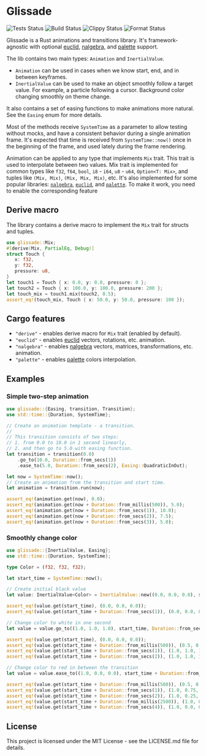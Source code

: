 # Glissade

![Tests Status](https://github.com/monkin/glissade/actions/workflows/tests.yml/badge.svg)
![Build Status](https://github.com/monkin/glissade/actions/workflows/build.yml/badge.svg)
![Clippy Status](https://github.com/monkin/glissade/actions/workflows/clippy.yml/badge.svg)
![Format Status](https://github.com/monkin/glissade/actions/workflows/format.yml/badge.svg)

Glissade is a Rust animations and transitions library. It's framework-agnostic with optional
[euclid](https://crates.io/crates/euclid), [nalgebra](https://crates.io/crates/nalgebra), and
[palette](https://crates.io/crates/palette) support.

The lib contains two main types: `Animation` and `InertialValue`.
* `Animation` can be used in cases when we know start, end, and in between keyframes.
* `InertialValue` can be used to make an object smoothly follow a target value.
  For example, a particle following a cursor. Background color changing smoothly on theme change.

It also contains a set of easing functions to make animations more natural. See the `Easing` enum for more details.

Most of the methods receive `SystemTime` as a parameter to allow testing without mocks,
and have a consistent behavior during a single animation frame. It's expected that time is received
from `SystemTime::now()` once in the beginning of the frame, and used lately during the frame rendering.

Animation can be applied to any type that implements `Mix` trait. This trait is used to interpolate between two values.
Mix trait is implemented for common types like `f32`, `f64`, `bool`, `i8` - `i64`, `u8` - `u64`, `Option<T: Mix>`,
and tuples like `(Mix, Mix)`, `(Mix, Mix, Mix)`, etc. It's also implemented for some popular libraries:
[`nalgebra`](https://crates.io/crates/nalgebra), [`euclid`](https://crates.io/crates/euclid), and
[`palette`](https://crates.io/crates/palette). To make it work, you need to enable the corresponding feature

## Derive macro

The library contains a derive macro to implement the `Mix` trait for structs and tuples.

```rust
use glissade::Mix;
#[derive(Mix, PartialEq, Debug)]
struct Touch {
   x: f32,
   y: f32,
   pressure: u8,
}
let touch1 = Touch { x: 0.0, y: 0.0, pressure: 0 };
let touch2 = Touch { x: 100.0, y: 100.0, pressure: 200 };
let touch_mix = touch1.mix(touch2, 0.5);
assert_eq!(touch_mix, Touch { x: 50.0, y: 50.0, pressure: 100 });
```

## Cargo features

* `"derive"` - enables derive macro for `Mix` trait (enabled by default).
* `"euclid"` - enables [euclid](https://crates.io/crates/euclid) vectors, rotations, etc. animation.
* `"nalgebra"` - enables [nalgebra](https://crates.io/crates/nalgebra) vectors, matrices, transformations, etc. animation.
* `"palette"` - enables [palette](https://crates.io/crates/palette) colors interpolation.

## Examples

### Simple two-step animation

```rust
use glissade::{Easing, transition, Transition};
use std::time::{Duration, SystemTime};

// Create an animation template - a transition.
//
// This transition consists of two steps:
// 1. from 0.0 to 10.0 in 1 second linearly,
// 2. and then go to 5.0 with easing function.
let transition = transition(0.0)
    .go_to(10.0, Duration::from_secs(1))
    .ease_to(5.0, Duration::from_secs(2), Easing::QuadraticInOut);

let now = SystemTime::now();
// Create an animation from the transition and start time.
let animation = transition.run(now);

assert_eq!(animation.get(now), 0.0);
assert_eq!(animation.get(now + Duration::from_millis(500)), 5.0);
assert_eq!(animation.get(now + Duration::from_secs(1)), 10.0);
assert_eq!(animation.get(now + Duration::from_secs(2)), 7.5);
assert_eq!(animation.get(now + Duration::from_secs(3)), 5.0);
```

### Smoothly change color

```rust
use glissade::{InertialValue, Easing};
use std::time::{Duration, SystemTime};

type Color = (f32, f32, f32);

let start_time = SystemTime::now();

// Create initial black value
let value: InertialValue<Color> = InertialValue::new((0.0, 0.0, 0.0), start_time);

assert_eq!(value.get(start_time), (0.0, 0.0, 0.0));
assert_eq!(value.get(start_time + Duration::from_secs(1)), (0.0, 0.0, 0.0));

// Change color to white in one second
let value = value.go_to((1.0, 1.0, 1.0), start_time, Duration::from_secs(1));

assert_eq!(value.get(start_time), (0.0, 0.0, 0.0));
assert_eq!(value.get(start_time + Duration::from_millis(500)), (0.5, 0.5, 0.5));
assert_eq!(value.get(start_time + Duration::from_secs(1)), (1.0, 1.0, 1.0));
assert_eq!(value.get(start_time + Duration::from_secs(2)), (1.0, 1.0, 1.0));

// Change color to red in between the transition
let value = value.ease_to((1.0, 0.0, 0.0), start_time + Duration::from_millis(500), Duration::from_secs(2), Easing::Linear);

assert_eq!(value.get(start_time + Duration::from_millis(500)), (0.5, 0.5, 0.5));
assert_eq!(value.get(start_time + Duration::from_secs(1)), (1.0, 0.75, 0.75));
assert_eq!(value.get(start_time + Duration::from_secs(2)), (1.0, 0.25, 0.25));
assert_eq!(value.get(start_time + Duration::from_millis(2500)), (1.0, 0.0, 0.0));
assert_eq!(value.get(start_time + Duration::from_secs(4)), (1.0, 0.0, 0.0));
```

## License

This project is licensed under the MIT License - see the LICENSE.md file for details.
